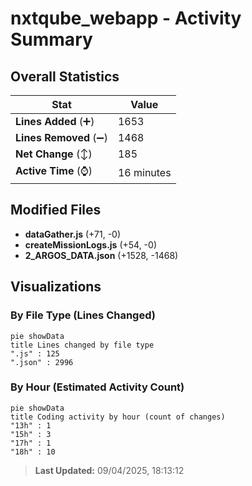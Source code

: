 # nxtqube_webapp - Activity Summary 

## Overall Statistics

| Stat                   | Value                                                             |
| ---------------------- | ----------------------------------------------------------------- |
| **Lines Added** (➕)   | 1653                                          |
| **Lines Removed** (➖) | 1468                                        |
| **Net Change** (↕)    | 185                |
| **Active Time** (⌚)   | 16 minutes |


## Modified Files
- **dataGather.js** (+71, -0)
- **createMissionLogs.js** (+54, -0)
- **2_ARGOS_DATA.json** (+1528, -1468)

## Visualizations

### By File Type (Lines Changed)

```mermaid
pie showData
title Lines changed by file type
".js" : 125
".json" : 2996
```

### By Hour (Estimated Activity Count)

```mermaid
pie showData
title Coding activity by hour (count of changes)
"13h" : 1
"15h" : 3
"17h" : 1
"18h" : 10
```


> **Last Updated:** 09/04/2025, 18:13:12